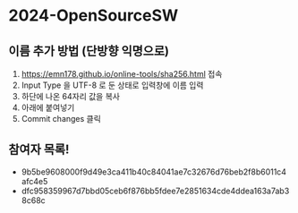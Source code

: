 # 2024-OpenSourceSW

## 이름 추가 방법 (단방향 익명으로) 
1. https://emn178.github.io/online-tools/sha256.html 접속
2. Input Type 을 UTF-8 로 둔 상태로 입력창에 이름 입력
3. 하단에 나온 64자리 값을 복사
4. 아래에 붙여넣기
5. Commit changes 클릭

## 참여자 목록!
- 9b5be9608000f9d49e3ca411b40c84041ae7c32676d76beb2f8b6011c4afc4e5
- dfc958359967d7bbd05ceb6f876bb5fdee7e2851634cde4ddea163a7ab38c68c
